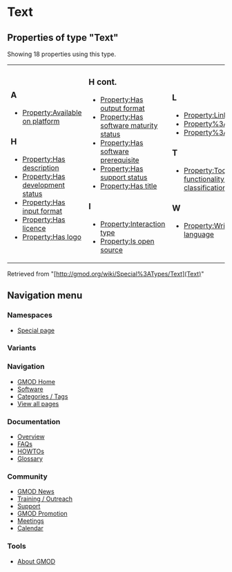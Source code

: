 



<span id="top"></span>




# <span dir="auto">Text</span>






<span id="SMWResults"></span>



## Properties of type "Text"

Showing 18 properties using this type.

<table width="100%">
<colgroup>
<col style="width: 33%" />
<col style="width: 33%" />
<col style="width: 33%" />
</colgroup>
<tbody>
<tr class="odd" data-valign="top">
<td><h3 id="a">A</h3>
<ul>
<li><a href="../Property%3AAvailable_on_platform"
title="Property:Available on platform">Property:Available on
platform</a></li>
</ul>
<h3 id="h">H</h3>
<ul>
<li><a href="../Property%3AHas_description"
title="Property:Has description">Property:Has description</a></li>
<li><a href="../Property%3AHas_development_status"
title="Property:Has development status">Property:Has development
status</a></li>
<li><a href="../Property%3AHas_input_format"
title="Property:Has input format">Property:Has input format</a></li>
<li><a href="../Property%3AHas_licence"
title="Property:Has licence">Property:Has licence</a></li>
<li><a href="../Property%3AHas_logo"
title="Property:Has logo">Property:Has logo</a></li>
</ul></td>
<td><h3 id="h-cont.">H cont.</h3>
<ul>
<li><a href="../Property%3AHas_output_format"
title="Property:Has output format">Property:Has output format</a></li>
<li><a href="../Property%3AHas_software_maturity_status"
title="Property:Has software maturity status">Property:Has software
maturity status</a></li>
<li><a href="../Property%3AHas_software_prerequisite"
title="Property:Has software prerequisite">Property:Has software
prerequisite</a></li>
<li><a href="../Property%3AHas_support_status"
title="Property:Has support status">Property:Has support status</a></li>
<li><a href="../Property%3AHas_title"
title="Property:Has title">Property:Has title</a></li>
</ul>
<h3 id="i">I</h3>
<ul>
<li><a href="../Property%3AInteraction_type"
title="Property:Interaction type">Property:Interaction type</a></li>
<li><a href="../Property%3AIs_open_source"
title="Property:Is open source">Property:Is open source</a></li>
</ul></td>
<td><h3 id="l">L</h3>
<ul>
<li><a href="../Property%3ALink_type"
title="Property:Link type">Property:Link type</a></li>
<li><a href="../Property%3ALinktitle"
title="Property%3ALinktitle">Property%3ALinktitle</a></li>
<li><a href="../Property%3ALinktype"
title="Property%3ALinktype">Property%3ALinktype</a></li>
</ul>
<h3 id="t">T</h3>
<ul>
<li><a href="../Property%3ATool_functionality_or_classification"
title="Property:Tool functionality or classification">Property:Tool
functionality or classification</a></li>
</ul>
<h3 id="w">W</h3>
<ul>
<li><a href="../Property%3AWritten_in_language"
title="Property:Written in language">Property:Written in
language</a></li>
</ul></td>
</tr>
</tbody>
</table>




Retrieved from "[http://gmod.org/wiki/Special%3ATypes/Text](Text)"





## Navigation menu



### Namespaces

- <span id="ca-nstab-special">[Special
  page](Text "This is a special page, you cannot edit the page itself")</span>


### 

### Variants[](#)









<a href="../Main_Page"
style="background-image: url(../../images/GMOD-cogs.png);"
title="Visit the main page"></a>


### Navigation



- <span id="n-GMOD-Home">[GMOD Home](../Main_Page)</span>
- <span id="n-Software">[Software](../GMOD_Components)</span>
- <span id="n-Categories-.2F-Tags">[Categories /
  Tags](../Categories)</span>
- <span id="n-View-all-pages">[View all
  pages](../Special:AllPages)</span>




### Documentation



- <span id="n-Overview">[Overview](../Overview)</span>
- <span id="n-FAQs">[FAQs](../Category%3AFAQ)</span>
- <span id="n-HOWTOs">[HOWTOs](../Category%3AHOWTO)</span>
- <span id="n-Glossary">[Glossary](../Glossary)</span>




### Community



- <span id="n-GMOD-News">[GMOD News](../GMOD_News)</span>
- <span id="n-Training-.2F-Outreach">[Training /
  Outreach](../Training_and_Outreach)</span>
- <span id="n-Support">[Support](../Support)</span>
- <span id="n-GMOD-Promotion">[GMOD Promotion](../GMOD_Promotion)</span>
- <span id="n-Meetings">[Meetings](../Meetings)</span>
- <span id="n-Calendar">[Calendar](../Calendar)</span>




### Tools






- <span id="footer-places-about">[About
  GMOD](../GMOD%3AAbout "GMOD%3AAbout")</span>

<!-- -->




